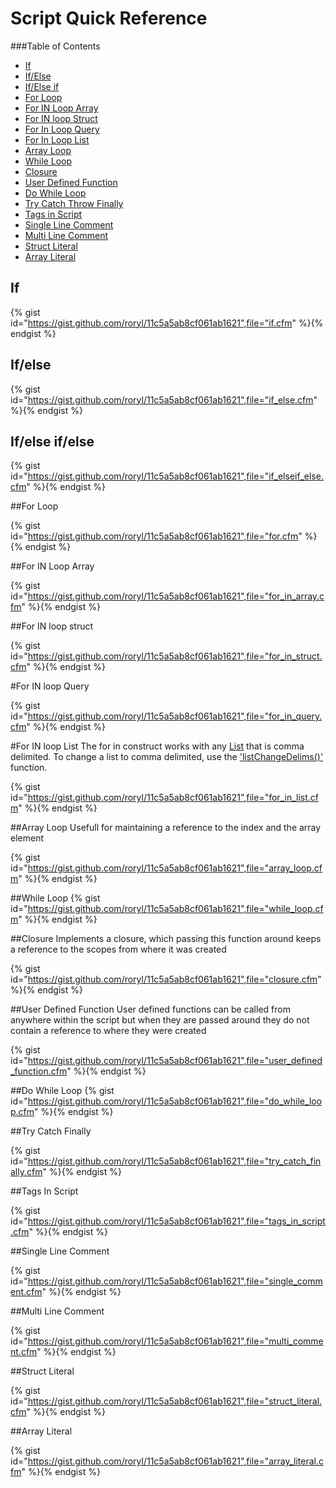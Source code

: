 # Script Quick Reference

###Table of Contents
- [If](#if)
- [If/Else](#ifelse)
- [If/Else if](#ifelse-if)
- [For Loop](#forloop)
- [For IN Loop Array](#for-in-loop-array)
- [For IN loop Struct](#for-in-loop-struct)
- [For In Loop Query](#for-in-loop-query)
- [For In Loop List](#for-in-loop-query)
- [Array Loop](#array-loop)
- [While Loop](#while-loop)
- [Closure](#closure)
- [User Defined Function](#user-defined-function)
- [Do While Loop](#do-while-loop)
- [Try Catch Throw Finally](#try-catch-throw-finally)
- [Tags in Script](#tags-in-script)
- [Single Line Comment](#single-line-comment)
- [Multi Line Comment](#multi-line-comment)
- [Struct Literal](#struct-literal)
- [Array Literal](#array-literal)

## If

{% gist id="https://gist.github.com/roryl/11c5a5ab8cf061ab1621",file="if.cfm" %}{% endgist %}


## If/else

{% gist id="https://gist.github.com/roryl/11c5a5ab8cf061ab1621",file="if_else.cfm" %}{% endgist %}



## If/else if/else

{% gist id="https://gist.github.com/roryl/11c5a5ab8cf061ab1621",file="if_elseif_else.cfm" %}{% endgist %}



##For Loop

{% gist id="https://gist.github.com/roryl/11c5a5ab8cf061ab1621",file="for.cfm" %}{% endgist %}



##For IN Loop Array

{% gist id="https://gist.github.com/roryl/11c5a5ab8cf061ab1621",file="for_in_array.cfm" %}{% endgist %}




##For IN loop struct

{% gist id="https://gist.github.com/roryl/11c5a5ab8cf061ab1621",file="for_in_struct.cfm" %}{% endgist %}




#For IN loop Query

{% gist id="https://gist.github.com/roryl/11c5a5ab8cf061ab1621",file="for_in_query.cfm" %}{% endgist %}

#For IN loop List
The for in construct works with any [List](https://rorylaitila.gitbooks.io/lucee/content/lists.html) that is comma delimited. To change a list to comma delimited, use the ['listChangeDelims()'](http://luceedocs.herokuapp.com/object/string/listChangeDelims) function.

{% gist id="https://gist.github.com/roryl/11c5a5ab8cf061ab1621",file="for_in_list.cfm" %}{% endgist %}


##Array Loop
Usefull for maintaining a reference to the index and the array element

{% gist id="https://gist.github.com/roryl/11c5a5ab8cf061ab1621",file="array_loop.cfm" %}{% endgist %}



##While Loop
{% gist id="https://gist.github.com/roryl/11c5a5ab8cf061ab1621",file="while_loop.cfm" %}{% endgist %}


##Closure
Implements a closure, which passing this function around keeps a reference to the scopes from where it was created

{% gist id="https://gist.github.com/roryl/11c5a5ab8cf061ab1621",file="closure.cfm" %}{% endgist %}


##User Defined Function
User defined functions can be called from anywhere within the script but when they are passed around they do not contain a reference to where they were created

{% gist id="https://gist.github.com/roryl/11c5a5ab8cf061ab1621",file="user_defined_function.cfm" %}{% endgist %}




##Do While Loop
{% gist id="https://gist.github.com/roryl/11c5a5ab8cf061ab1621",file="do_while_loop.cfm" %}{% endgist %}




##Try Catch Finally

{% gist id="https://gist.github.com/roryl/11c5a5ab8cf061ab1621",file="try_catch_finally.cfm" %}{% endgist %}


##Tags In Script

{% gist id="https://gist.github.com/roryl/11c5a5ab8cf061ab1621",file="tags_in_script.cfm" %}{% endgist %}


##Single Line Comment

{% gist id="https://gist.github.com/roryl/11c5a5ab8cf061ab1621",file="single_comment.cfm" %}{% endgist %}


##Multi Line Comment

{% gist id="https://gist.github.com/roryl/11c5a5ab8cf061ab1621",file="multi_comment.cfm" %}{% endgist %}


##Struct Literal

{% gist id="https://gist.github.com/roryl/11c5a5ab8cf061ab1621",file="struct_literal.cfm" %}{% endgist %}


##Array Literal

{% gist id="https://gist.github.com/roryl/11c5a5ab8cf061ab1621",file="array_literal.cfm" %}{% endgist %}





